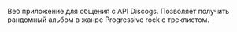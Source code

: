 Веб приложение для общения с API Discogs. Позволяет получить рандомный альбом в жанре Progressive rock с треклистом. 

